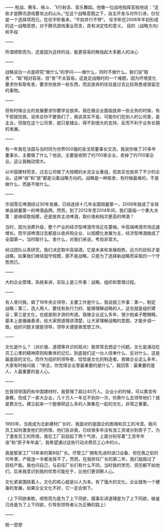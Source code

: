 

——
枪战、赛车、格斗、飞行射击、音乐舞蹈。他像一位战地指挥官般地说：“这些才是腾讯游戏要攻占的山头。”在这个战略意图之下，自主开发与对外引进，仅仅是一个选择项而已。在任宇昕看来，“不妨并行不悖”。
任宇昕在2006年年初形成的这一战略思想，对于腾讯游戏事业而言，具有决定性的意义。
目的（战略方向）和手段

——

所谓顺势而为，还是因为这样的话，能更容易的聚拢起大多数人的决心

——

战略说白一点是研究“做什么”的学问——做什么，同时不做什么。我们说“取舍”，“取”相对容易，但“舍”不太容易。这是定战略时的一个难题，因为环境变化要求你有取有舍，要求你放弃一些东西，而且放弃的往往是过去比较熟悉或很留恋的事物。

——

但有时候企业的发展要求你要学会放弃。我在做企业面临放弃一些业务的时候，有干部就找我，说宋总你不要我们了，我说其实不是，可能你们在别人的公司里，是主业，但放在这个公司里，就只是辅业，得不到很大的支持，反而不利于业务长期的发展。

——

有一年我在法国与当时同为世界500强的圣戈班董事长交流，我说你做了20多年董事长，主要做了什么？他说，主要是收购了约700家企业，卖掉了约700家企业。这让我触动很大。

以中国建材而言，过去公司做了大规模的水泥企业重组，但其实也放弃了不少的企业。这种“收”和“放”都是沿着战略方向的。战略是一种取舍，有时候最难的，不是做什么，而是不做什么。

——

华润雪花啤酒经过30年发展，已经连续十几年全国销量第一，2008年就成了全球单品销量第一的啤酒品牌。然而，到了2012年至2014年间，我们面临一个重大决策：是继续取规模，还是放弃主流啤酒，取价值和档次更高的啤酒？

当时，因为消费升级，整个产业的经济型啤酒市场正在萎缩，中高端啤酒市场迅速增长。而华润啤酒过去都是以收并购企业、以规模化发展为主，经济型啤酒做成了全国第一。当时取什么、舍什么，对我们来说，考验非常大。

经过团队认真研究，我们决定取中高端酒，它是未来和发展趋势。远方的目标才是战略，如果我们继续固守规模，那不是战略，只是为了选择新战略而采取的一个守势而已。

——

大的企业管理，系统来讲，实际上是三件事：战略、组织和管理过程。

——

有人曾问我，做了18年央企领导，主要工作是什么，我说就三件事：第一，制定战略；第二，选人用人，要找有执行力的、能够理解战略的人，这也就是组织建设；第三是文化，也就是刚才讲的布道。我做企业这么多年，很少拍桌子瞪眼睛，基本上是循循善诱，给大家把道理讲清楚，让大家理解战略的意图，才能步调一致。组织问题关键是领导，领导关键是做思想工作。

——

文化是什么？（对价值、道德等共识的观点）我常常去想这个问题，文化是涌动在员工心里的精神原则和集体的记忆，到底我们这一伙人信奉什么、反对什么，这是最底层的文化。而作为组织的领导者，恰恰是文化的制造者。我做企业这么多年，大家有时候问我：“宋总，你觉得企业里最重要的是什么”，我回答：最重要的是人，人最重要的是人心。

——

在我领导国药和中国建材时，我管理了超过40万人。企业小的时候，可以靠言传身教，但成了一家大企业，几十万人一年见不到你一次，你靠什么去领导他们？就是靠文化。建立起来一个能够把这么多的人聚集在一起的文化，非常之重要。

——

1993年，当我成为北新建材厂长时，我面对的是国企的困境和员工的冷漠。我问员工如何激发他们的热情，他们告诉我，已经很多年没有涨工资或分到房子了。为了激发员工的热情，我在工厂前挂起了两个气球，上面分别写着“工资年年涨”和“房子年年盖”。我希望通过这些行动点燃员工心中的火。

我是那家工厂13年来的第8任厂长。尽管工厂拥有先进的进口设备，但在我之前的10年里，产能连一半都发挥不了。然而，在我担任厂长的第二年，我们就超过了目标产能。我也问自己，与前任厂长们有什么不同，当时我的学历、资历都不如他们，后来我意识到我的优势可能在于，比他们更洞察人心。

文化紧紧围绕着人，文化的核心就是以人为本。有了强大的文化，企业就有一个健康的发展，如果企业文化不好，它一定会倒下。

（上下同欲者胜，顺势而为是为了上下同欲，摆事实讲道理是为了上下同欲，破釜沉舟是为了上下同欲，引导到领导者认为正确的路上）

——

统一思想